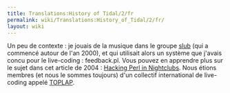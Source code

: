 ```yaml
---
title: Translations:History of Tidal/2/fr
permalink: wiki/Translations:History_of_Tidal/2/fr/
layout: wiki
---
```


Un peu de contexte : je jouais de la musique dans le groupe
[slub](http://slub.org) (qui a commencé autour de l'an 2000), et qui
utilisait alors un système que j'avais concu pour le live-coding :
feedback.pl. Vous pouvez en apprendre plus sur le sujet dans cet article
de 2004 : [Hacking Perl in
Nightclubs](https://www.perl.com/pub/2004/08/31/livecode.html/). Nous
étions membres (et nous le sommes toujours) d'un collectif international
de live-coding appelé [TOPLAP](https://toplap.org/).
